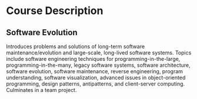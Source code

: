 # Course Description
## Software Evolution
Introduces problems and solutions of long-term software maintenance/evolution and large-scale, long-lived software systems. Topics include software engineering techniques for programming-in-the-large, programming-in-the-many, legacy software systems, software architecture, software evolution, software maintenance, reverse engineering, program understanding, software visualization, advanced issues in object-oriented programming, design patterns, antipatterns, and client-server computing. Culminates in a team project.